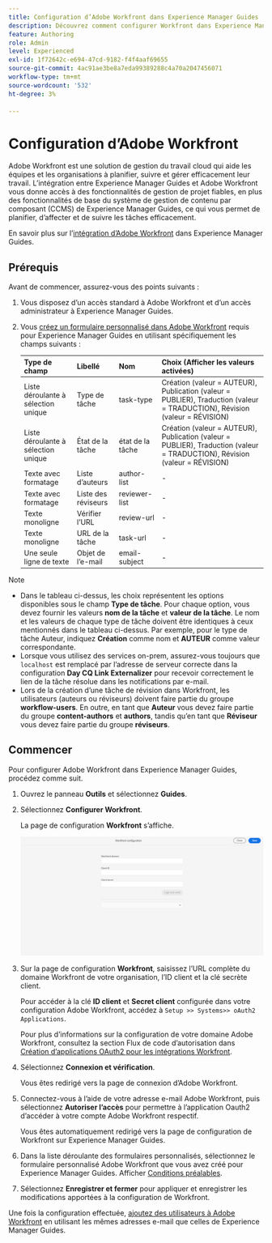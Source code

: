 ```yaml
---
title: Configuration d’Adobe Workfront dans Experience Manager Guides
description: Découvrez comment configurer Workfront dans Experience Manager Guides
feature: Authoring
role: Admin
level: Experienced
exl-id: 1f72642c-e694-47cd-9182-f4f4aaf69655
source-git-commit: 4ac91ae3be8a7eda99389288c4a70a2047456071
workflow-type: tm+mt
source-wordcount: '532'
ht-degree: 3%

---
```


# Configuration d’Adobe Workfront

Adobe Workfront est une solution de gestion du travail cloud qui aide les équipes et les organisations à planifier, suivre et gérer efficacement leur travail. L’intégration entre Experience Manager Guides et Adobe Workfront vous donne accès à des fonctionnalités de gestion de projet fiables, en plus des fonctionnalités de base du système de gestion de contenu par composant (CCMS) de Experience Manager Guides, ce qui vous permet de planifier, d’affecter et de suivre les tâches efficacement.

En savoir plus sur l’[intégration d’Adobe Workfront](../user-guide/workfront-integration.md) dans Experience Manager Guides.

## Prérequis

Avant de commencer, assurez-vous des points suivants :

1. Vous disposez d’un accès standard à Adobe Workfront et d’un accès administrateur à Experience Manager Guides.
2. Vous [créez un formulaire personnalisé dans Adobe Workfront](https://experienceleague.adobe.com/en/docs/workfront/using/administration-and-setup/customize/custom-forms/design-a-form/design-a-form) requis pour Experience Manager Guides en utilisant spécifiquement les champs suivants :

   | Type de champ | Libellé | Nom | Choix (Afficher les valeurs activées) |
   |------------|------|------|-------------------------------|
   | Liste déroulante à sélection unique | Type de tâche | task-type | Création (valeur = AUTEUR), Publication (valeur = PUBLIER), Traduction (valeur = TRADUCTION), Révision (valeur = RÉVISION) |
   | Liste déroulante à sélection unique | État de la tâche | état de la tâche | Création (valeur = AUTEUR), Publication (valeur = PUBLIER), Traduction (valeur = TRADUCTION), Révision (valeur = RÉVISION) |
   | Texte avec formatage | Liste d’auteurs | author-list | - |
   | Texte avec formatage | Liste des réviseurs | reviewer-list | - |
   | Texte monoligne | Vérifier l’URL | review-url | - |
   | Texte monoligne | URL de la tâche | task-url | - |
   | Une seule ligne de texte | Objet de l’e-mail | email-subject | - |

>[!NOTE]
>
> * Dans le tableau ci-dessus, les choix représentent les options disponibles sous le champ **Type de tâche**. Pour chaque option, vous devez fournir les valeurs **nom de la tâche** et **valeur de la tâche**. Le nom et les valeurs de chaque type de tâche doivent être identiques à ceux mentionnés dans le tableau ci-dessus. Par exemple, pour le type de tâche Auteur, indiquez **Création** comme nom et **AUTEUR** comme valeur correspondante.
> * Lorsque vous utilisez des services on-prem, assurez-vous toujours que `localhost` est remplacé par l’adresse de serveur correcte dans la configuration **Day CQ Link Externalizer** pour recevoir correctement le lien de la tâche résolue dans les notifications par e-mail.
> * Lors de la création d’une tâche de révision dans Workfront, les utilisateurs (auteurs ou réviseurs) doivent faire partie du groupe **workflow-users**. En outre, en tant que **Auteur** vous devez faire partie du groupe **content-authors** et **authors**, tandis qu’en tant que **Réviseur** vous devez faire partie du groupe **réviseurs**.


## Commencer

Pour configurer Adobe Workfront dans Experience Manager Guides, procédez comme suit.

1. Ouvrez le panneau **Outils** et sélectionnez **Guides**.
2. Sélectionnez **Configurer Workfront**.

   La page de configuration **Workfront** s’affiche.

   ![](assets/configure-workfront-page.png)

3. Sur la page de configuration **Workfront**, saisissez l’URL complète du domaine Workfront de votre organisation, l’ID client et la clé secrète client.

   Pour accéder à la clé **ID client** et **Secret client** configurée dans votre configuration Adobe Workfront, accédez à `Setup >> Systems>> oAuth2 Applications`.

   Pour plus d’informations sur la configuration de votre domaine Adobe Workfront, consultez la section Flux de code d’autorisation dans [Création d’applications OAuth2 pour les intégrations Workfront](https://experienceleague.adobe.com/en/docs/workfront/using/administration-and-setup/configure-integrations/create-oauth-application#create-an-oauth2-application-using-user-credentials-authorization-code-flow).

4. Sélectionnez **Connexion et vérification**.

   Vous êtes redirigé vers la page de connexion d’Adobe Workfront.
5. Connectez-vous à l’aide de votre adresse e-mail Adobe Workfront, puis sélectionnez **Autoriser l’accès** pour permettre à l’application Oauth2 d’accéder à votre compte Adobe Workfront respectif.

   Vous êtes automatiquement redirigé vers la page de configuration de Workfront sur Experience Manager Guides.

6. Dans la liste déroulante des formulaires personnalisés, sélectionnez le formulaire personnalisé Adobe Workfront que vous avez créé pour Experience Manager Guides. Afficher [Conditions préalables](#prerequisites).
7. Sélectionnez **Enregistrer et fermer** pour appliquer et enregistrer les modifications apportées à la configuration de Workfront.

Une fois la configuration effectuée, [ajoutez des utilisateurs à Adobe Workfront](https://experienceleague.adobe.com/en/docs/workfront/using/administration-and-setup/add-users/create-manage-users/add-users) en utilisant les mêmes adresses e-mail que celles de Experience Manager Guides.
